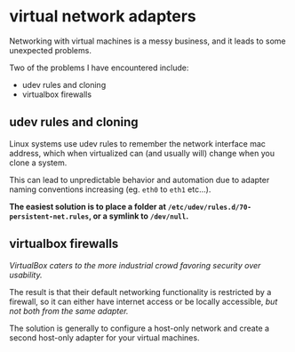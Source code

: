
# virtual network adapters

Networking with virtual machines is a messy business, and it leads to some unexpected problems.

Two of the problems I have encountered include:

- udev rules and cloning
- virtualbox firewalls


## udev rules and cloning

Linux systems use udev rules to remember the network interface mac address, which when virtualized can (and usually will) change when you clone a system.

This can lead to unpredictable behavior and automation due to adapter naming conventions increasing (eg. `eth0` to `eth1` etc...).

**The easiest solution is to place a folder at `/etc/udev/rules.d/70-persistent-net.rules`, or a symlink to `/dev/null`.**


## virtualbox firewalls

_VirtualBox caters to the more industrial crowd favoring security over usability._

The result is that their default networking functionality is restricted by a firewall, so it can either have internet access or be locally accessible, _but not both from the same adapter._

The solution is generally to configure a host-only network and create a second host-only adapter for your virtual machines.
